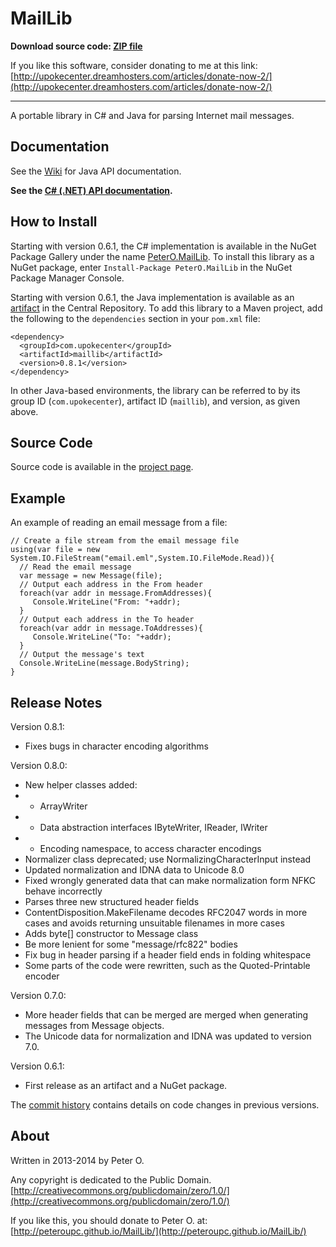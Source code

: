 MailLib
=======

**Download source code: [ZIP file](https://github.com/peteroupc/MailLib/archive/master.zip)**

If you like this software, consider donating to me at this link: [http://upokecenter.dreamhosters.com/articles/donate-now-2/](http://upokecenter.dreamhosters.com/articles/donate-now-2/)

----

A portable library in C# and Java for parsing Internet mail messages.

Documentation
------------

See the [Wiki](https://github.com/peteroupc/MailLib/wiki) for Java API documentation.

**See the [C# (.NET) API documentation](https://peteroupc.github.io/MailLib/docs/).**

How to Install
---------
Starting with version 0.6.1, the C# implementation is available in the
NuGet Package Gallery under the name
[PeterO.MailLib](https://www.nuget.org/packages/PeterO.MailLib). To install
this library as a NuGet package, enter `Install-Package PeterO.MailLib` in the
NuGet Package Manager Console.

Starting with version 0.6.1, the Java implementation is available
as an [artifact](https://search.maven.org/#search|ga|1|g%3A%22com.upokecenter%22%20AND%20a%3A%22maillib%22) in the Central Repository. To add this library to a Maven
project, add the following to the `dependencies` section in your `pom.xml` file:

    <dependency>
      <groupId>com.upokecenter</groupId>
      <artifactId>maillib</artifactId>
      <version>0.8.1</version>
    </dependency>

In other Java-based environments, the library can be referred to by its
group ID (`com.upokecenter`), artifact ID (`maillib`), and version, as given above.

Source Code
---------
Source code is available in the [project page](https://github.com/peteroupc/MailLib).

Example
---------

An example of reading an email message from a file:

    // Create a file stream from the email message file
    using(var file = new System.IO.FileStream("email.eml",System.IO.FileMode.Read)){
      // Read the email message
      var message = new Message(file);
      // Output each address in the From header
      foreach(var addr in message.FromAddresses){
         Console.WriteLine("From: "+addr);
      }
      // Output each address in the To header
      foreach(var addr in message.ToAddresses){
         Console.WriteLine("To: "+addr);
      }
      // Output the message's text
      Console.WriteLine(message.BodyString);
    }

Release Notes
---------
Version 0.8.1:

- Fixes bugs in character encoding algorithms

Version 0.8.0:

- New helper classes added:
- - ArrayWriter
- -  Data abstraction interfaces IByteWriter, IReader, IWriter
- -  Encoding namespace, to access character encodings
- Normalizer class deprecated; use NormalizingCharacterInput
  instead
- Updated normalization and IDNA data to Unicode 8.0
- Fixed wrongly generated data that can make normalization form NFKC
  behave incorrectly
- Parses three new structured header fields
- ContentDisposition.MakeFilename decodes RFC2047 words
  in more cases and avoids returning unsuitable filenames in more cases
- Adds byte[] constructor to Message class
- Be more lenient for some "message/rfc822" bodies
- Fix bug in header parsing if a header field ends in folding whitespace
- Some parts of the code were rewritten, such as the Quoted-Printable
  encoder

Version 0.7.0:

- More header fields that can be merged are merged when generating messages from Message objects.
- The Unicode data for normalization and IDNA was updated to version 7.0.

Version 0.6.1:

- First release as an artifact and a NuGet package.

The [commit history](https://github.com/peteroupc/MailLIb/commits/master)
contains details on code changes in previous versions.

About
-----------

Written in 2013-2014 by Peter O.

Any copyright is dedicated to the Public Domain.
[http://creativecommons.org/publicdomain/zero/1.0/](http://creativecommons.org/publicdomain/zero/1.0/)

If you like this, you should donate to Peter O.
at: [http://peteroupc.github.io/MailLib/](http://peteroupc.github.io/MailLib/)
